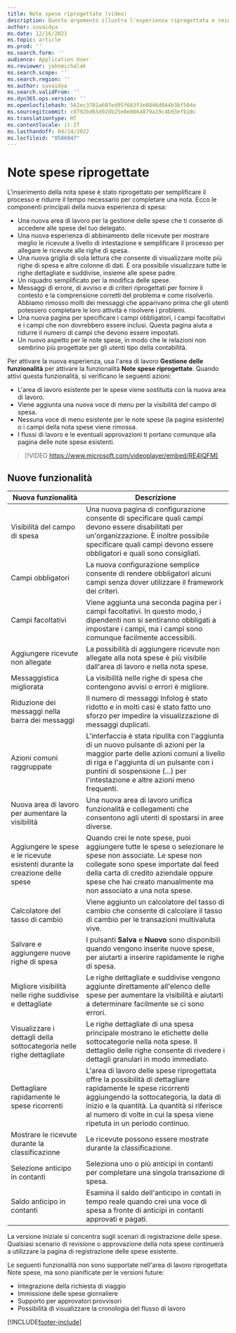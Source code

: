 ```yaml
---
title: Note spese riprogettate (video)
description: Questo argomento illustra l'esperienza riprogettata e reinventata per l'inserimento della nota spese.
author: suvaidya
ms.date: 12/16/2021
ms.topic: article
ms.prod: ''
ms.search.form: ''
audience: Application User
ms.reviewer: johnmichalak
ms.search.scope: ''
ms.search.region: ''
ms.author: suvaidya
ms.search.validFrom: ''
ms.dyn365.ops.version: ''
ms.openlocfilehash: 562ec3701a607ed95f663f3e0846d044b3bf504e
ms.sourcegitcommit: c0792bd65d92db25e0e8864879a19c4b93efb10c
ms.translationtype: HT
ms.contentlocale: it-IT
ms.lasthandoff: 04/14/2022
ms.locfileid: "8586947"
---
```

# <a name="expense-reports-reimagined"></a>Note spese riprogettate

L'inserimento della nota spese è stato riprogettato per semplificare il processo e ridurre il tempo necessario per completare una nota. Ecco le componenti principali della nuova esperienza di spesa:

- Una nuova area di lavoro per la gestione delle spese che ti consente di accedere alle spese del tuo delegato.
- Una nuova esperienza di abbinamento delle ricevute per mostrare meglio le ricevute a livello di intestazione e semplificare il processo per allegare le ricevute alle righe di spesa.
- Una nuova griglia di sola lettura che consente di visualizzare molte più righe di spesa e altre colonne di dati. È ora possibile visualizzare tutte le righe dettagliate e suddivise, insieme alle spese padre.
- Un riquadro semplificato per la modifica delle spese.
- Messaggi di errore, di avviso e di criteri riprogettati per fornire il contesto e la comprensione corretti del problema e come risolverlo. Abbiamo rimosso molti dei messaggi che apparivano prima che gli utenti potessero completare le loro attività e risolvere i problemi.
- Una nuova pagina per specificare i campi obbligatori, i campi facoltativi e i campi che non dovrebbero essere inclusi. Questa pagina aiuta a ridurre il numero di campi che devono essere impostati.
- Un nuovo aspetto per le note spese, in modo che le relazioni non sembrino più progettate per gli utenti tipo della contabilità.

Per attivare la nuova esperienza, usa l'area di lavoro **Gestione delle funzionalità** per attivare la funzionalità **Note spese riprogettate**. Quando attivi questa funzionalità, si verificano le seguenti azioni:

- L'area di lavoro esistente per le spese viene sostituita con la nuova area di lavoro.
- Viene aggiunta una nuova voce di menu per la visibilità del campo di spesa.
- Nessuna voce di menu esistente per le note spese (la pagina esistente) o i campi della nota spese viene rimossa.
- I flussi di lavoro e le eventuali approvazioni ti portano comunque alla pagina delle note spese esistenti.

> [!VIDEO https://www.microsoft.com/videoplayer/embed/RE4IQFM]

## <a name="new-features"></a>Nuove funzionalità

| Nuova funzionalità | Descrizione |
|---|----|
| Visibilità del campo di spesa | Una nuova pagina di configurazione consente di specificare quali campi devono essere disabilitati per un'organizzazione. È inoltre possibile specificare quali campi devono essere obbligatori e quali sono consigliati. |
| Campi obbligatori | La nuova configurazione semplice consente di rendere obbligatori alcuni campi senza dover utilizzare il framework dei criteri. |
| Campi facoltativi | Viene aggiunta una seconda pagina per i campi facoltativi. In questo modo, i dipendenti non si sentiranno obbligati a impostare i campi, ma i campi sono comunque facilmente accessibili. |
| Aggiungere ricevute non allegate | La possibilità di aggiungere ricevute non allegate alla nota spese è più visibile dall'area di lavoro e nella nota spese. |
| Messaggistica migliorata | La visibilità nelle righe di spesa che contengono avvisi o errori è migliore. |
| Riduzione dei messaggi nella barra dei messaggi| Il numero di messaggi Infolog è stato ridotto e in molti casi è stato fatto uno sforzo per impedire la visualizzazione di messaggi duplicati. |
| Azioni comuni raggruppate | L'interfaccia è stata ripulita con l'aggiunta di un nuovo pulsante di azioni per la maggior parte delle azioni comuni a livello di riga e l'aggiunta di un pulsante con i puntini di sospensione (...) per l'intestazione e altre azioni meno frequenti. |
| Nuova area di lavoro per aumentare la visibilità | Una nuova area di lavoro unifica funzionalità e collegamenti che consentono agli utenti di spostarsi in aree diverse. |
| Aggiungere le spese e le ricevute esistenti durante la creazione delle spese | Quando crei le note spese, puoi aggiungere tutte le spese o selezionare le spese non associate. Le spese non collegate sono spese importate dal feed della carta di credito aziendale oppure spese che hai creato manualmente ma non associato a una nota spese.|
| Calcolatore del tasso di cambio | Viene aggiunto un calcolatore del tasso di cambio che consente di calcolare il tasso di cambio per le transazioni multivaluta vive. |
| Salvare e aggiungere nuove righe di spesa | I pulsanti **Salva** e **Nuovo** sono disponibili quando vengono inserite nuove spese, per aiutarti a inserire rapidamente le righe di spesa. |
| Migliore visibilità nelle righe suddivise e dettagliate | Le righe dettagliate e suddivise vengono aggiunte direttamente all'elenco delle spese per aumentare la visibilità e aiutarti a determinare facilmente se ci sono errori. |
| Visualizzare i dettagli della sottocategoria nelle righe dettagliate | Le righe dettagliate di una spesa principale mostrano le etichette delle sottocategorie nella nota spese. Il dettaglio delle righe consente di rivedere i dettagli granulari in modo immediato.|
|Dettagliare rapidamente le spese ricorrenti | L'area di lavoro delle spese riprogettata offre la possibilità di dettagliare rapidamente le spese ricorrenti aggiungendo la sottocategoria, la data di inizio e la quantità. La quantità si riferisce al numero di volte in cui la spesa viene ripetuta in un periodo continuo. |
| Mostrare le ricevute durante la classificazione | Le ricevute possono essere mostrate durante la classificazione. |
| Selezione anticipo in contanti | Seleziona uno o più anticipi in contanti per completare una singola transazione di spesa. |
| Saldo anticipo in contanti | Esamina il saldo dell'anticipo in contati in tempo reale quando crei una voce di spesa a fronte di anticipi in contanti approvati e pagati. |

La versione iniziale si concentra sugli scenari di registrazione delle spese. Qualsiasi scenario di revisione o approvazione della nota spese continuerà a utilizzare la pagina di registrazione delle spese esistente.


Le seguenti funzionalità non sono supportate nell'area di lavoro riprogettata Note spese, ma sono pianificate per le versioni future: 

- Integrazione della richiesta di viaggio
- Immissione delle spese giornaliere
- Supporto per approvatori provvisori
- Possibilità di visualizzare la cronologia del flusso di lavoro


[!INCLUDE[footer-include](../includes/footer-banner.md)]
